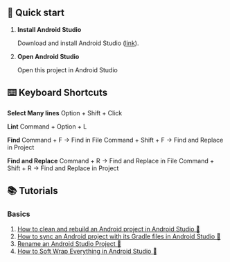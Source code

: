 ## 🚀 Quick start

1.  **Install Android Studio**

    Download and install Android Studio (<a href= "https://developer.android.com/studio">link</a>).

2.  **Open Android Studio**

    Open this project in Android Studio

## ⌨️ Keyboard Shortcuts

**Select Many lines**
Option + Shift + Click

**Lint**
Command + Option + L

**Find**
Command + F -> Find in File
Command + Shift + F -> Find and Replace in Project

**Find and Replace**
Command + R -> Find and Replace in File
Command + Shift + R -> Find and Replace in Project

## 📚 Tutorials

### **Basics**

1. <a href="https://www.delasign.com/blog/android-studio-clean-rebuild-project/?utm=github-starter-project">How to clean and rebuild an Android project in Android Studio 🔗</a>
2. <a href="">How to sync an Android project with its Gradle files in Android Studio 🔗</a>
3. <a href="">Rename an Android Studio Project 🔗</a>
4. <a href="">How to Soft Wrap Everything in Android Studio 🔗</a>
